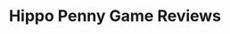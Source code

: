 ---
title: Hippo Penny Game Reviews
layout: scoredetail
permalink: /meta-score/nintendo-world-championships-nes-edition
header:
  teaser: /assets/images/nintendo-world-championships-nes-edition.jpg
  video:
    id: ELmBYBga5SY
    provider: youtube
---